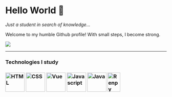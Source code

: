 <div>
<h1>Hello World 👋</h1>

<i>Just a student in search of knowledge...</i>

Welcome to my humble Github profile! With small steps, I become strong.

<a href="https://github.com/zsGuil">
  <img src="https://github-readme-stats.vercel.app/api?username=zsGuil&show_icons=true&theme=dark" /><br>
</a>

<hr>

<div>
  <h3>Technologies I study<h3>
    <img alt="HTML" width="60" height="60" src="https://cdn.jsdelivr.net/gh/devicons/devicon/icons/html5/html5-original.svg" />
    <img alt="CSS" width="60" height="60" src="https://cdn.jsdelivr.net/gh/devicons/devicon/icons/css3/css3-original.svg" />
    <img alt="Vue" width="60" height="60" src="https://cdn.jsdelivr.net/gh/devicons/devicon/icons/vuejs/vuejs-original.svg" />
    <img alt="Javascript" width="60" height="60" src="https://cdn.jsdelivr.net/gh/devicons/devicon/icons/javascript/javascript-original.svg" />
    <img alt="Java" width="60" height="60" src="https://cdn.jsdelivr.net/gh/devicons/devicon/icons/java/java-original.svg" />
    <img alt="Renpy" width="40" height="60" src="https://camo.githubusercontent.com/dfd1362396831ba8c0d8b550ac39c4544a45778c36b2a16346749ab56610911c/68747470733a2f2f75706c6f61642e77696b696d656469612e6f72672f77696b6970656469612f636f6d6d6f6e732f372f37652f52656e25453225383025393950795f4c6f676f5f362d31332d365f3230307833303770782e706e67">
   
</div>
